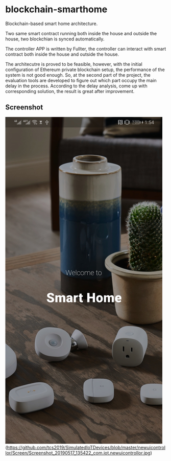 # blockchain-smarthome


Blockchain-based smart home architecture.


Two same smart contract running both inside the house and outside the house, two blockchian is synced automatically.


The controller APP is written by Fullter, the controller can interact with smart contract both inside the house and outside the house.


The architecutre is proved to be feasible, however, with the initial configuration of Ethereum private blockchain setup, the performance of the system is not good enough. So, at the second part of the project, the evaluation tools are developed to figure out which part occupy the main delay in the process. According to the delay analysis, come up with corresponding solution, the result is great after improvement.


## Screenshot
![GitHub Logo](https://github.com/tcs2019/SimulatedIoTDevices/blob/master/newuicontrollor/Screen/Screenshot_20190517_135414_com.iot.newuicontrollor.jpg)
(https://github.com/tcs2019/SimulatedIoTDevices/blob/master/newuicontrollor/Screen/Screenshot_20190517_135422_com.iot.newuicontrollor.jpg)


